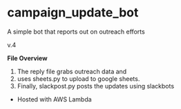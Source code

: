# campaign_update_bot
A simple bot that reports out on outreach efforts

v.4

__File Overview__ 
1. The reply file grabs outreach data and
2. uses sheets.py to upload to google sheets.
3. Finally, slackpost.py posts the updates using slackbots

* Hosted with AWS Lambda

